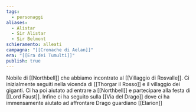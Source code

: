 ```yaml
---
tags:
  - personaggi
aliases:
  - Alistar
  - Sir Alistar
  - Sir Belmont
schieramento: alleati
campagna: "[[Cronache di Aelan]]"
era: "[[Era dei Tumulti]]"
publish: true
---
```

Nobile di [[Northbell]] che abbiamo incontrato al [[Villaggio di Rosvalle]]. Ci inizialmente seguiti nella vicenda di [[Thorgar il Rosso]] e il villaggio dei giganti. Ci ha poi aiutato ad entrare a [[Northbell]] e partecipare alla festa di [[Lord Faust]]. Infine ci ha seguito sulla [[Via del Drago]] dove ci ha immensamente aiutato ad affrontare Drago guardiano [[Elarion]]